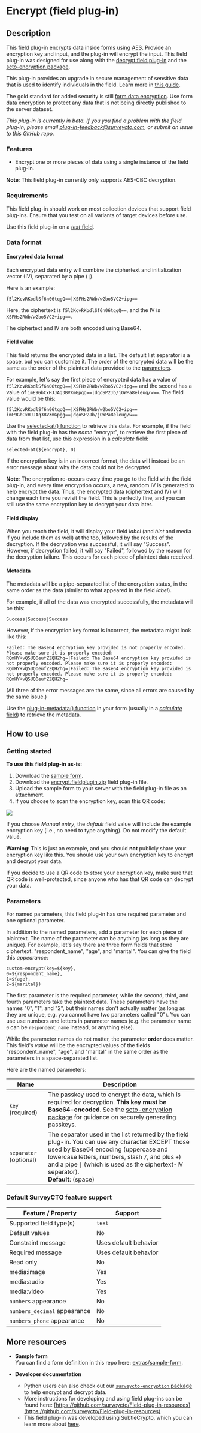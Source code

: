 # Encrypt (field plug-in)

## Description

This field plug-in encrypts data inside forms using [AES](https://en.wikipedia.org/wiki/Advanced_Encryption_Standard). Provide an encryption key and input, and the plug-in will encrypt the input. This field plug-in was designed for use along with the [decrypt field plug-in](https://github.com/surveycto/decrypt) and the [scto-encryption package](https://github.com/surveycto/scto-encryption).

This plug-in provides an upgrade in secure management of sensitive data that is used to identify individuals in the field. Learn more in [this guide](https://support.surveycto.com/hc/en-us/articles/33842170036499).

The gold standard for added security is still [form data encryption](https://support.surveycto.com/hc/en-us/articles/16472121582483). Use form data encryption to protect any data that is not being directly published to the server dataset.

*This plug-in is currently in beta. If you you find a problem with the field plug-in, please email plug-in-feedback@surveycto.com, or submit an issue to this GitHub repo.*

### Features

* Encrypt one or more pieces of data using a single instance of the field plug-in.

**Note**: This field plug-in currently only supports AES-CBC decryption.

### Requirements

This field plug-in should work on most collection devices that support field plug-ins. Ensure that you test on all variants of target devices before use.

Use this field plug-in on a [*text* field](https://docs.surveycto.com/02-designing-forms/01-core-concepts/03a.field-types-text.html).

### Data format

#### Encrypted data format

Each encrypted data entry will combine the ciphertext and initialization vector (IV), separated by a pipe (`|`). 

Here is an example:

```
f5l2KcvRKodlSf6n06tqgQ==|XSFHs2RWb/w2bo5VC2+ipg==
```

Here, the ciphertext is `f5l2KcvRKodlSf6n06tqgQ==`, and the IV is `XSFHs2RWb/w2bo5VC2+ipg==`.

The ciphertext and IV are both encoded using Base64.

#### Field value

This field returns the encrypted data in a list. The default list separator is a space, but you can customize it. The order of the encrypted data will be the same as the order of the plaintext data provided to the [parameters](#parameters).

For example, let's say the first piece of encrypted data has a value of `f5l2KcvRKodlSf6n06tqgQ==|XSFHs2RWb/w2bo5VC2+ipg==` and the second has a value of `imE9GbCxHJJAq3BVXmGpgg==|dqoSP2Jb/jOWPa8eleug/w==`. The field value would be this:

```
f5l2KcvRKodlSf6n06tqgQ==|XSFHs2RWb/w2bo5VC2+ipg== imE9GbCxHJJAq3BVXmGpgg==|dqoSP2Jb/jOWPa8eleug/w==
```

Use the [selected-at() function](https://docs.surveycto.com/02-designing-forms/01-core-concepts/09.expressions.html#Help_Forms_selected-at) to retrieve this data. For example, if the field with the field plug-in has the *name* "encrypt", to retrieve the first piece of data from that list, use this expression in a *calculate* field:

```
selected-at(${encrypt}, 0)
```

If the encryption key is in an incorrect format, the data will instead be an error message about why the data could not be decrypted.

**Note**: The encryption re-occurs every time you go to the field with the field plug-in, and every time encryption occurs, a new, random IV is generated to help encrypt the data. Thus, the encrypted data (ciphertext and IV) will change each time you revisit the field. This is perfectly fine, and you can still use the same encryption key to decrypt your data later.

#### Field display

When you reach the field, it will display your field *label* (and *hint* and media if you include them as well) at the top, followed by the results of the decryption. If the decryption was successful, it will say "Success". However, if decryption failed, it will say "Failed", followed by the reason for the decryption failure. This occurs for each piece of plaintext data received.

#### Metadata

The metadata will be a pipe-separated list of the encryption status, in the same order as the data (similar to what appeared in the field *label*).

For example, if all of the data was encrypted successfully, the metadata will be this:

    Success|Success|Success

However, if the encryption key format is incorrect, the metadata might look like this:

```
Failed: The Base64 encryption key provided is not properly encoded. Please make sure it is properly encoded: RQmHY+vQ5UQOeufZZQHZhg=|Failed: The Base64 encryption key provided is not properly encoded. Please make sure it is properly encoded: RQmHY+vQ5UQOeufZZQHZhg=|Failed: The Base64 encryption key provided is not properly encoded. Please make sure it is properly encoded: RQmHY+vQ5UQOeufZZQHZhg=
```

(All three of the error messages are the same, since all errors are caused by the same issue.)

Use the [plug-in-metadata() function](https://docs.surveycto.com/02-designing-forms/01-core-concepts/09.expressions.html#plug-in-metadata) in your form (usually in a [*calculate* field](https://docs.surveycto.com/02-designing-forms/01-core-concepts/03zb.field-types-calculate.html)) to retrieve the metadata.

## How to use

### Getting started

**To use this field plug-in as-is:**

1. Download the [sample form](https://github.com/surveycto/encrypt/raw/main/extras/sample-form/Encryption%20field%20plug-in%20sample%20form.xlsx).
1. Download the [encrypt.fieldplugin.zip](https://github.com/surveycto/encrypt/raw/main/encrypt.fieldplugin.zip) field plug-in file.
1. Upload the sample form to your server with the field plug-in file as an attachment.
1. If you choose to scan the encryption key, scan this QR code:

![](extras/readme-images/aes_key.png)

If you choose *Manual entry*, the *default* field value will include the example encryption key (i.e., no need to type anything). Do not modify the default value.

**Warning**: This is just an example, and you should **not** publicly share your encryption key like this. You should use your own encryption key to encrypt and decrypt your data.

If you decide to use a QR code to store your encryption key, make sure that QR code is well-protected, since anyone who has that QR code can decrypt your data.

### Parameters

For named parameters, this field plug-in has one required parameter and one optional parameter.

In addition to the named parameters, add a parameter for each piece of plaintext. The name of the parameter can be anything (as long as they are unique). For example, let's say there are three form fields that store ciphertext: "respondent_name", "age", and "marital". You can give the field this *appearance*:

```
custom-encrypt(key=${key},
0=${respondent_name},
1=${age},
2=${marital})
```

The first parameter is the required parameter, while the second, third, and fourth parameters take the plaintext data. These parameters have the names "0", "1", and "2", but their names don't actually matter (as long as they are unique, e.g. you cannot have two parameters called "0"). You can use use numbers and letters in parameter names (e.g. the parameter name `0` can be `respondent_name` instead, or anything else).

While the parameter names do not matter, the parameter **order** does matter. This field's *value* will be the encrypted values of the fields "respondent_name", "age", and "marital" in the same order as the parameters in a space-separated list.

Here are the named parameters:

|Name|Description|
|---|---|
|`key` (required)| The passkey used to encrypt the data, which is required for decryption. **This key must be Base64-encoded**. See the [scto-encryption package](https://github.com/surveycto/scto-encryption) for guidance on securely generating passkeys. |
|`separator` (optional) | The separator used in the list returned by the field plug-in. You can use any character EXCEPT those used by Base64 encoding (uppercase and lowercase letters, numbers, slash `/`, and plus `+`) and a pipe `\|` (which is used as the ciphertext-IV separator).<br>**Default**: (space) |

### Default SurveyCTO feature support

| Feature / Property | Support |
| --- | --- |
| Supported field type(s) | `text`|
| Default values | No |
| Constraint message | Uses default behavior |
| Required message | Uses default behavior |
| Read only | No |
| media:image | Yes |
| media:audio | Yes |
| media:video | Yes |
| `numbers` appearance | No |
| `numbers_decimal` appearance | No |
| `numbers_phone` appearance | No |

## More resources

* **Sample form**  
You can find a form definition in this repo here: [extras/sample-form](extras/sample-form).

* **Developer documentation**  
   * Python users can also check out our [`surveycto-encryption` package](https://github.com/surveycto/surveycto-encryption/blob/main/README.md) to help encrypt and decrypt data.
   * More instructions for developing and using field plug-ins can be found here: [https://github.com/surveycto/Field-plug-in-resources](https://github.com/surveycto/Field-plug-in-resources)
   * This field plug-in was developed using SubtleCrypto, which you can learn more about [here](https://developer.mozilla.org/en-US/docs/Web/API/SubtleCrypto).
